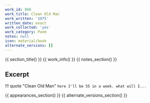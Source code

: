```yaml
---
work_id: 866
work_title: Clean Old Man
work_written: '1975'
written_date: exact
work_collected: 'yes'
work_category: Poem
notes: null
icon: material/book
alternate_versions: []
---
```


{{ section_title() }}
{{ work_info() }}
{{ notes_section() }}
## Excerpt
!!! quote "Clean Old Man"
    ```
    here I'll be
    55 in a
    week.
    what will I...
    ```

{{ appearances_section() }}
{{ alternate_versions_section() }}